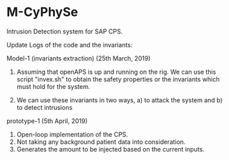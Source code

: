 # M-CyPhySe
Intrusion Detection system for SAP CPS.


Update Logs of the code and the invariants:

Model-1 (invariants extraction) (25th March, 2019)

1) Assuming that openAPS is up and running on the rig. We can use this script "invex.sh" to obtain the safety properties or the invariants which must hold for the system.

2) We can use these invariants in two ways, a) to attack the system and b) to detect intrusions

prototype-1 (5th April, 2019)

1) Open-loop implementation of the CPS.
2) Not taking any background patient data into consideration.
3) Generates the amount to be injected based on the current inputs.
